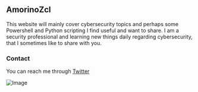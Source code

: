 ## AmorinoZcl

This website will mainly cover cybersecurity topics and perhaps some Powershell and Python scripting I find useful and want to share. I am a security professional and learning new things daily regarding cybersecurity, that I sometimes like to share with you.

### Contact

You can reach me through [Twitter](https://twitter.com/dyertfju)

![Image](https://i.imgur.com/ZMQKmg1.jpg)

